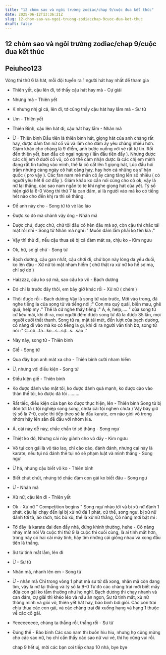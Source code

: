 ```yaml
---
title: "12 chòm sao và ngôi trường zodiac/chap 9/cuộc đua kết thúc"
date: 2025-06-12T13:36:21Z
slug: 12-chom-sao-va-ngoi-truong-zodiacchap-9cuoc-dua-ket-thuc
draft: false
---
```


## 12 chòm sao và ngôi trường zodiac/chap 9/cuộc đua kết thúc

## Peiuheo123

Vòng thi thứ 6 là hát, mỗi đội tuyển ra 1 người hát hay nhất để tham gia
- Thiên yết, cậu lên đi, tớ thấy cậu hát hay mà - Cự giải
- Nhưng mà - Thiên yết
- K nhưng nhị gì cả, lên đi, tớ cũng thấy cậu hát hay lắm mà - Sư tử
- Um - Thiên yết
- Thiên Bình, cậu lên hát đi, cậu hát hay lắm - Nhân mã
- Ừ - Thiên bình
Đầu tiên là thiên bình hát, giọng hát của anh chàng rất hay, được đấm fan nữ cổ vũ và làm cho đám ấy yêu chàng nhiều hơn. Giám khảo cho chàng là 9 điểm, anh bước xuống với vẻ rất tự tin. Rồi đến thiên yết, ban đầu cô ngại ngùng ( lần đầu tiên đấy ). Nhưng được các chị em ở dưới cổ vũ, cô có thể cảm nhận được là các chị em mình đang rất tin tưởng vào mình, thế là cô cất lên 1 giọng hát, Lúc đầu hơi trầm nhưng càng ngày cô hát càng hay, hay hơn cả những ca sĩ hàn quốc ( pro vậy ). Các fan nam mê mẫn cô ấy càng tăng lên số nhiều ( có người yêu hết 6 cơ đấy ). Giám khảo ko cần nói cũng cho cô ok, vậy là nữ lại thắng, các sao nam ngẩn tò te khi nghe giọng hát của yết. Tỷ số hiện giờ là 6-0
    Vòng thi thứ 7 là can đảm, ai là người vào mà ko có tiếng hét nào cho đến khj ra thì sẽ thắng.
- Để anh này cho - Song tử tỏ vẻ láo láo
- Được ko đó mà chảnh vậy ông - Nhân mã
- Được chứ, được chứ, chứ tôi đâu có hèn đâu mà sợ, còn cậu thì chắc tái mặt rồi nhỉ - Song tử
Nhân mã nghĩ :" Muốn đấm lắm phải ko tên kia ."
- Vậy thì thử đi, nếu cậu thua sẽ bị cả đám mát xa, chịu ko - Kim ngưu
- Ok, hứ, sợ gì chứ - Song tử
- Bạch dương, cậu gan nhất, cậu chơi đi, chứ bọn này lòng dạ yếu đuối, ko lên đâu - Xử nữ tỏ mặt nham hiểm ( chứ thật ra xử nữ ko hề sợ ma, chỉ sợ dơ )
- Haizzzz, cậu ko sợ mà, sao cậu ko vô - Bạch dương
- Đó chỉ là trước đây thôi, em bây giờ khác rồi - Xử nữ ( chém )
- Thôi được rồi - Bạch dương
Vậy là song tử vào trước, Mới vào trong, đã nghe tiếng la của song tử và tiếng nói :" Con ma quỷ quái, biến mau, ghê quá, help my ." Thế là cứ nghe thấy tiếng :" Á, é, help,.... " của song tử cứ kêu mãi, khi đi ra, mọi người đếm được song tử đã la được 35 lần, mọi người cười thất thanh. Song tử ra, mặt tái mét, đến lượt của bạch dương, cô nàng đi vào mà ko có tiếng la gì, khi đi ra người vẫn tỉnh bơ, song tử nói :" C..cô...ta...ko...s...sợ...s...sao ."
- Này này, song tử - Thiên bình
- Giề - Song tử
- Qua đây bọn anh mát xa cho - Thiên bình cười nham hiểm
- Ừ, nhưng với điều kiện - Song tử
- Điều kiện giề - Thiên bình
- Ko được đánh vào mặt tôi, ko được đánh quá mạnh, ko được cào vào thân thể tôi, ko được đá tôi .........
- Rất tiếc, điều kiện của bạn ko được thực hiện, lên - Thiên bình
Song tử bị đòn tơi tả ( tội nghiệp song song, chừa cái tội nghen chưa )
Vậy bây giờ tỷ số là 7-0, cuộc thi tiếp theo sẽ là đấu karate, em nào giỏi võ trong nhóm hãy lên sân để đấu với nhóm kia.
- Á, cái này dễ này, chắc chắn tớ sẽ thắng - Song ngư
- Thiệt ko đó, Nhưng cái này giành cho võ đấy - Kim ngưu
- Võ tụi con gái là võ tào lao, chỉ cào cào, đánh đánh, nhưng cai này là karate, nếu tụi nó đánh thế tụi nó sẽ phạm luật và mình thắng - Song ngư
- Ừ há, nhưng cậu biết võ ko - Thiên bình 
- Biết chút chút, nhưng tớ chắc đám con gái ko biết đâu - Song ngư
- Ừ - Nhân mã
- Xử nữ, cậu lên đi - Thiên yết
- Ok - Xử nữ
" Competition begins " Song ngư nhào tới và bị xử nữ đánh 1 phát, cậu lại chạy đến lại bị xử nữ đá 1 phát, cứ thế, song ngư, bị xử nữ đánh tơi tả, áo rách, tóc bù xù, thế là xử nữ thắng, Cô nàng mới bật mí :
- Tớ đây là karate đai đen đấy nhá, đừng khinh thường, hehe - Cô nàng nháy mắt nói
Và cuộc thi thứ 9 là cuộc thi cuối cùng, là ai tinh mắt hơn, trong này có hai cái máy tính, hãy tìm những cái giống nhau và xong đầu tiên là thắng.
- Sư tử tinh mắt lắm, lên đi
- Ừ - Sư tử
- Nhân mã, nhanh lên em - Song tử
- Ừ - nhân mã
Chỉ trong vòng 1 phút mà sư tử đã xong, nhân mã còn đang tìm, vậy là nữ lại thắng và tỷ số là 9-0
Từ đó các chàng trai mới biết mấy đứa con gái ko tầm thường như họ nghĩ. Bạch dương thì chạy nhanh và can đảm, cự giải thì khéo léo và nấu ăn ngon, Sư tử tinh mắt, xử nữ thông minh và giỏi võ, thiên yết hát hay, bảo bình bơi giỏi. Các con trai chịu thua các con gái, và các chàng trai đã xuống hạng và hạng 1 thuộc về các cô gái.
- Yeeeeeeeee, chúng ta thắng rồi, thắng rồi - Sư tử
- Đúng thế - Bảo bình
Các sao nam thì buồn hiu hiu, nhưng họ cũng mừng cho các sao nữ, họ chỉ cần thấy các sao nữ vui vẻ, thì họ cũng vui rồi.

   chap 9 hết uj, mời các bạn coi tiếp chap 10 nhá, bye bye